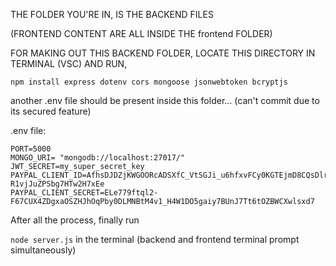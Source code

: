 THE FOLDER YOU'RE IN, IS THE BACKEND FILES

(FRONTEND CONTENT ARE ALL INSIDE THE frontend FOLDER)

FOR MAKING OUT THIS BACKEND FOLDER, LOCATE THIS DIRECTORY IN TERMINAL (VSC) AND RUN,

```npm install express dotenv cors mongoose jsonwebtoken bcryptjs```


another .env file should be present inside this folder... (can't commit due to its secured feature)

.env file:
```
PORT=5000
MONGO_URI= "mongodb://localhost:27017/"
JWT_SECRET=my_super_secret_key
PAYPAL_CLIENT_ID=AfhsDJDZjKWGOORcADSXfC_VtSGJi_u6hfxvFCy0KGTEjmD8CQsDlro0EQ-R1vjJuZPSbg7HTw2H7xEe
PAYPAL_CLIENT_SECRET=ELe779ftql2-F67CUX4ZDgxaOSZHJhOqPby0DLMNBtM4v1_H4W1DO5gaiy7BUnJ7Tt6tOZBWCXwlsxd7
```

After all the process, finally run 

```node server.js``` in the terminal (backend and frontend terminal prompt simultaneously)
